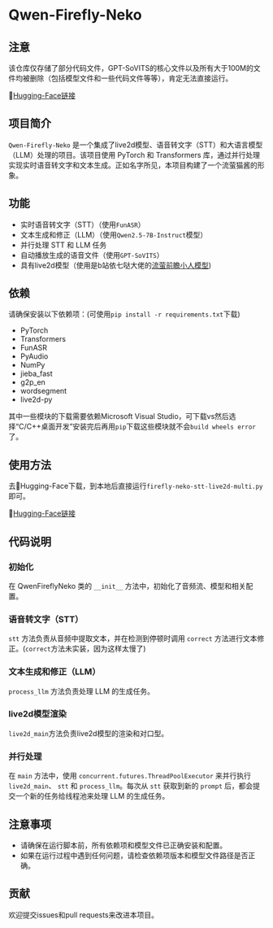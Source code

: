 # Qwen-Firefly-Neko

## 注意

该仓库仅存储了部分代码文件，GPT-SoVITS的核心文件以及所有大于100M的文件均被删除（包括模型文件和一些代码文件等等），肯定无法直接运行。

🤗[Hugging-Face链接](https://huggingface.co/Shiina-Mahiru/Firefly-Neko)

## 项目简介

`Qwen-Firefly-Neko` 是一个集成了live2d模型、语音转文字（STT）和大语言模型（LLM）处理的项目。该项目使用 PyTorch 和 Transformers 库，通过并行处理实现实时语音转文字和文本生成。正如名字所见，本项目构建了一个流萤猫酱的形象。

## 功能

- 实时语音转文字（STT）（使用`FunASR`）
- 文本生成和修正（LLM）（使用`Qwen2.5-7B-Instruct`模型）
- 并行处理 STT 和 LLM 任务
- 自动播放生成的语音文件（使用`GPT-SoVITS`）
- 具有live2d模型（使用是b站依七哒大佬的[流萤前瞻小人模型](https://www.bilibili.com/video/BV1kJ4m1g7fs/?spm_id_from=333.1387.upload.video_card.click&vd_source=76bb9f3f8ae762d5e5de82c84b34f583))

## 依赖

请确保安装以下依赖项：(可使用`pip install -r requirements.txt`下载)

- PyTorch
- Transformers
- FunASR
- PyAudio
- NumPy
- jieba_fast
- g2p_en
- wordsegment
- live2d-py

其中一些模块的下载需要依赖Microsoft Visual Studio，可下载vs然后选择“C/C++桌面开发”安装完后再用`pip`下载这些模块就不会`build wheels error`了。

## 使用方法

去🤗Hugging-Face下载，到本地后直接运行`firefly-neko-stt-live2d-multi.py`即可。

🤗[Hugging-Face链接](https://huggingface.co/Shiina-Mahiru/Firefly-Neko)

## 代码说明
### 初始化
在 QwenFireflyNeko 类的 `__init__` 方法中，初始化了音频流、模型和相关配置。

### 语音转文字（STT）
`stt` 方法负责从音频中提取文本，并在检测到停顿时调用 `correct` 方法进行文本修正。(`correct`方法未实装，因为这样太慢了)

### 文本生成和修正（LLM）
`process_llm` 方法负责处理 LLM 的生成任务。

### live2d模型渲染
`live2d_main`方法负责live2d模型的渲染和对口型。

### 并行处理
在 `main` 方法中，使用 `concurrent.futures.ThreadPoolExecutor` 来并行执行`live2d_main`、 `stt` 和 `process_llm`。每次从 `stt` 获取到新的 `prompt` 后，都会提交一个新的任务给线程池来处理 LLM 的生成任务。

## 注意事项
- 请确保在运行脚本前，所有依赖项和模型文件已正确安装和配置。
- 如果在运行过程中遇到任何问题，请检查依赖项版本和模型文件路径是否正确。
## 贡献
欢迎提交issues和pull requests来改进本项目。